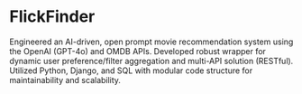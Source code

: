# FlickFinder
Engineered an AI-driven, open prompt movie recommendation system using the OpenAI (GPT-4o) and OMDB APIs.
Developed robust wrapper for dynamic user preference/filter aggregation and multi-API solution (RESTful).
Utilized Python, Django, and SQL with modular code structure for maintainability and scalability.
